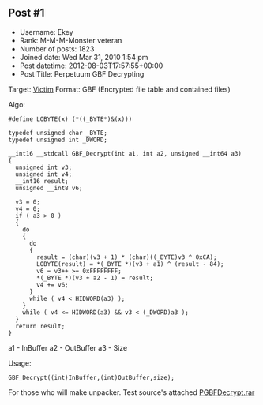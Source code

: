 ## Post #1
- Username: Ekey
- Rank: M-M-M-Monster veteran
- Number of posts: 1823
- Joined date: Wed Mar 31, 2010 1:54 pm
- Post datetime: 2012-08-03T17:57:55+00:00
- Post Title: Perpetuum GBF Decrypting

Target: [Victim](http://www.perpetuum-online.com)
Format: GBF (Encrypted file table and contained files)

Algo:

```
#define LOBYTE(x) (*((_BYTE*)&(x)))

typedef unsigned char _BYTE;
typedef unsigned int _DWORD;

__int16 __stdcall GBF_Decrypt(int a1, int a2, unsigned __int64 a3)
{
  unsigned int v3;
  unsigned int v4;
  __int16 result;
  unsigned __int8 v6;

  v3 = 0;
  v4 = 0;
  if ( a3 > 0 )
  {
    do
    {
      do
      {
        result = (char)(v3 + 1) * (char)((_BYTE)v3 ^ 0xCA);
        LOBYTE(result) = *(_BYTE *)(v3 + a1) ^ (result - 84);
        v6 = v3++ >= 0xFFFFFFFF;
        *(_BYTE *)(v3 + a2 - 1) = result;
        v4 += v6;
      }
      while ( v4 < HIDWORD(a3) );
    }
    while ( v4 <= HIDWORD(a3) && v3 < (_DWORD)a3 );
  }
  return result;
}
```


a1 - InBuffer 
a2 - OutBuffer
a3 - Size

Usage:

```
GBF_Decrypt((int)InBuffer,(int)OutBuffer,size);
```


For those who will make unpacker. Test source's attached 
[PGBFDecrypt.rar](https://xentaxbackup.github.io/file/5632_PGBFDecrypt.rar)
